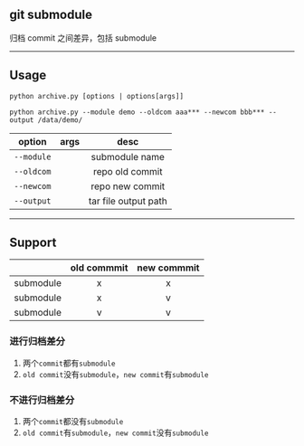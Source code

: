 ## git submodule
归档 commit 之间差异，包括 submodule
***
## Usage
```python archive.py [options | options[args]]```

```python archive.py --module demo --oldcom aaa*** --newcom bbb*** --output /data/demo/ ```

|     option     | args |         desc         |
|:--------------:|:----:|:--------------------:|
| ```--module``` |      |    submodule name    |
| ```--oldcom``` |      |   repo old commit    |
| ```--newcom``` |      |   repo new commit    |
| ```--output``` |      | tar file output path |
***
## Support
|            | old commmit | new commmit |
|:----------:|:-----------:|:-----------:|
| submodule  |      x      |      x      |
| submodule  |      x      |      v      |
| submodule  |      v      |      v      |
### 进行归档差分
1. 两个```commit```都有```submodule```
2. ```old commit```没有```submodule```，```new commit```有```submodule```
### 不进行归档差分
1. 两个```commit```都没有```submodule```
2. ```old commit```有```submodule```，```new commit```没有```submodule```